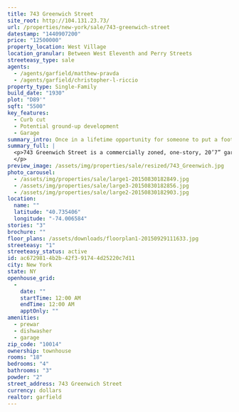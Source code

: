 ```yaml
---
title: 743 Greenwich Street
site_root: http://104.131.23.73/
url: /properties/new-york/sale/743-greenwich-street
datestamp: "1440907200"
price: "12500000"
property_location: West Village
location_granular: Between West Eleventh and Perry Streets
streeteasy_type: sale
agents:
  - /agents/garfield/matthew-pravda
  - /agents/garfield/christopher-l-riccio
property_type: Single-Family
build_date: "1930"
plot: "D89'"
sqft: "5500"
key_features:
  - Curb cut
  - Potential ground-up development
  - Garage
summary_intro: Once in a lifetime opportunity for someone to put a footprint on Manhattan. Rare ground up development allows for a high net worth individual to put his footprint on the city and leave a lasting legacy.
summary_full: |
  <p>743 Greenwich Street is a commercially zoned, one-story, 20’7” garage building located in the coveted West Village. The building is nestled in the Greenwich Village Historic District and was originally built in 1930. 743 Greenwich Street represents and ideal opportunity to create a 5,500 square foot single-family home in one of Manhattan’s most desired neighborhoods with a private garage.
  </p>
preview_image: /assets/img/properties/sale/resized/743_Greenwich.jpg
photo_carousel:
  - /assets/img/properties/sale/large1-20150830182849.jpg
  - /assets/img/properties/sale/large3-20150830182856.jpg
  - /assets/img/properties/sale/large2-20150830182903.jpg
location:
  name: ""
  latitude: "40.735406"
  longitude: "-74.006584"
stories: "3"
brochure: ""
floor_plans: /assets/downloads/floorplan1-20150929111633.jpg
streeteasy: "1"
streeteasy_status: active
id: ac672981-4b2b-42f3-9174-4d25220c7d11
city: New York
state: NY
openhouse_grid:
  - 
    date: ""
    startTime: 12:00 AM
    endTime: 12:00 AM
    apptOnly: ""
amenities:
  - prewar
  - dishwasher
  - garage
zip_code: "10014"
ownership: townhouse
rooms: "18"
bedrooms: "4"
bathrooms: "3"
powder: "2"
street_address: 743 Greenwich Street
currency: dollars
realtor: garfield
---
```

